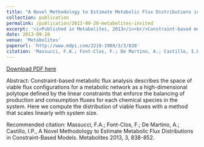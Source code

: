 ```yaml
---
title: "A Novel Methodology to Estimate Metabolic Flux Distributions in Constraint-Based Models"
collection: publication
permalink: /publication/2013-09-20-metabolites-invited
excerpt: '<i>Published in Metabolites, 2013</i><br/>Constraint-based metabolic flux analysis describes the space of viable flux configurations for a metabolic network as a high-dimensional polytope defined by the linear constraints that enforce the balancing of production and consumption fluxes for each chemical species in the system. Here we compute the distribution of viable fluxes with a method that scales linearly with system size.'
date: 2013-09-20
venue: 'Metabolites'
paperurl: 'http://www.mdpi.com/2218-1989/3/3/838'
citation: 'Massucci, F.A.; Font-Clos, F.; De Martino, A.; Castillo, I.P., A Novel Methodology to Estimate Metabolic Flux Distributions in Constraint-Based Models. Metabolites 2013, 3, 838-852.'
---
```


<a href='http://www.mdpi.com/2218-1989/3/3/838'>Download PDF here</a>

Abstract: Constraint-based metabolic flux analysis describes the space of viable flux configurations for a metabolic network as a high-dimensional polytope defined by the linear constraints that enforce the balancing of production and consumption fluxes for each chemical species in the system. Here we compute the distribution of viable fluxes with a method that scales linearly with system size.

 Recommended citation: Massucci, F.A.; Font-Clos, F.; De Martino, A.; Castillo, I.P., A Novel Methodology to Estimate Metabolic Flux Distributions in Constraint-Based Models. Metabolites 2013, 3, 838-852.